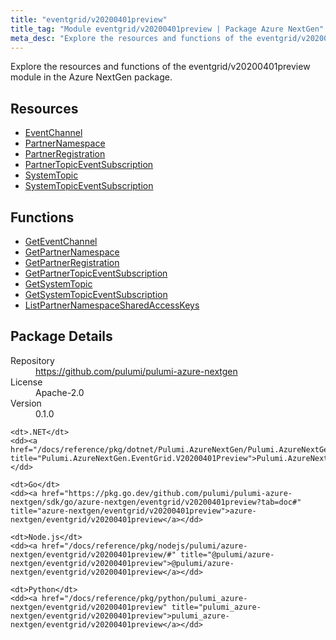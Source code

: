 ```yaml
---
title: "eventgrid/v20200401preview"
title_tag: "Module eventgrid/v20200401preview | Package Azure NextGen"
meta_desc: "Explore the resources and functions of the eventgrid/v20200401preview module in the Azure NextGen package."
---
```


<!-- WARNING: this file was generated by Pulumi Docs Generator. -->
<!-- Do not edit by hand unless you're certain you know what you are doing! -->

Explore the resources and functions of the eventgrid/v20200401preview module in the Azure NextGen package.

<h2 id="resources">Resources</h2>
<ul class="api">
    <li><a href="eventchannel" title="EventChannel"><span class="symbol resource"></span>EventChannel</a></li>
    <li><a href="partnernamespace" title="PartnerNamespace"><span class="symbol resource"></span>PartnerNamespace</a></li>
    <li><a href="partnerregistration" title="PartnerRegistration"><span class="symbol resource"></span>PartnerRegistration</a></li>
    <li><a href="partnertopiceventsubscription" title="PartnerTopicEventSubscription"><span class="symbol resource"></span>PartnerTopicEventSubscription</a></li>
    <li><a href="systemtopic" title="SystemTopic"><span class="symbol resource"></span>SystemTopic</a></li>
    <li><a href="systemtopiceventsubscription" title="SystemTopicEventSubscription"><span class="symbol resource"></span>SystemTopicEventSubscription</a></li>
</ul>

<h2 id="functions">Functions</h2>
<ul class="api">
    <li><a href="geteventchannel" title="GetEventChannel"><span class="symbol function"></span>GetEventChannel</a></li>
    <li><a href="getpartnernamespace" title="GetPartnerNamespace"><span class="symbol function"></span>GetPartnerNamespace</a></li>
    <li><a href="getpartnerregistration" title="GetPartnerRegistration"><span class="symbol function"></span>GetPartnerRegistration</a></li>
    <li><a href="getpartnertopiceventsubscription" title="GetPartnerTopicEventSubscription"><span class="symbol function"></span>GetPartnerTopicEventSubscription</a></li>
    <li><a href="getsystemtopic" title="GetSystemTopic"><span class="symbol function"></span>GetSystemTopic</a></li>
    <li><a href="getsystemtopiceventsubscription" title="GetSystemTopicEventSubscription"><span class="symbol function"></span>GetSystemTopicEventSubscription</a></li>
    <li><a href="listpartnernamespacesharedaccesskeys" title="ListPartnerNamespaceSharedAccessKeys"><span class="symbol function"></span>ListPartnerNamespaceSharedAccessKeys</a></li>
</ul>

<h2 id="package-details">Package Details</h2>
<dl class="package-details">
	<dt>Repository</dt>
	<dd><a href="https://github.com/pulumi/pulumi-azure-nextgen">https://github.com/pulumi/pulumi-azure-nextgen</a></dd>
	<dt>License</dt>
	<dd>Apache-2.0</dd>
	<dt>Version</dt>
	<dd>0.1.0</dd>
</dl>



<dl class="tabular">

    <dt>.NET</dt>
    <dd><a href="/docs/reference/pkg/dotnet/Pulumi.AzureNextGen/Pulumi.AzureNextGen.EventGrid.V20200401Preview.html" title="Pulumi.AzureNextGen.EventGrid.V20200401Preview">Pulumi.AzureNextGen.EventGrid.V20200401Preview</a></dd>

    <dt>Go</dt>
    <dd><a href="https://pkg.go.dev/github.com/pulumi/pulumi-azure-nextgen/sdk/go/azure-nextgen/eventgrid/v20200401preview?tab=doc#" title="azure-nextgen/eventgrid/v20200401preview">azure-nextgen/eventgrid/v20200401preview</a></dd>

    <dt>Node.js</dt>
    <dd><a href="/docs/reference/pkg/nodejs/pulumi/azure-nextgen/eventgrid/v20200401preview/#" title="@pulumi/azure-nextgen/eventgrid/v20200401preview">@pulumi/azure-nextgen/eventgrid/v20200401preview</a></dd>

    <dt>Python</dt>
    <dd><a href="/docs/reference/pkg/python/pulumi_azure-nextgen/eventgrid/v20200401preview" title="pulumi_azure-nextgen/eventgrid/v20200401preview">pulumi_azure-nextgen/eventgrid/v20200401preview</a></dd>

</dl>

